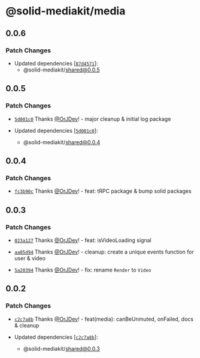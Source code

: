 # @solid-mediakit/media

## 0.0.6

### Patch Changes

- Updated dependencies [[`87d4571`](https://github.com/solidjs-community/mediakit/commit/87d4571f5f1d1846f6728efecb4adc4bc6154771)]:
  - @solid-mediakit/shared@0.0.5

## 0.0.5

### Patch Changes

- [`5d001c0`](https://github.com/solidjs-community/mediakit/commit/5d001c05396cd66654d41cce47f0f548f329a0c5) Thanks [@OrJDev](https://github.com/OrJDev)! - major cleanup & initial log package

- Updated dependencies [[`5d001c0`](https://github.com/solidjs-community/mediakit/commit/5d001c05396cd66654d41cce47f0f548f329a0c5)]:
  - @solid-mediakit/shared@0.0.4

## 0.0.4

### Patch Changes

- [`fc3b90c`](https://github.com/solidjs-community/mediakit/commit/fc3b90cd20892b5584a47551f701fe84d3b8f921) Thanks [@OrJDev](https://github.com/OrJDev)! - feat: tRPC package & bump solid packages

## 0.0.3

### Patch Changes

- [`023a127`](https://github.com/solidjs-community/mediakit/commit/023a12700a5d83edb0ba332f63ff056803dc638e) Thanks [@OrJDev](https://github.com/OrJDev)! - feat: isVideoLoading signal

- [`aa05d94`](https://github.com/solidjs-community/mediakit/commit/aa05d94ff842a9cc09ae22591a5aeae82386cccb) Thanks [@OrJDev](https://github.com/OrJDev)! - cleanup: create a unique events function for user & video

- [`5a20394`](https://github.com/solidjs-community/mediakit/commit/5a203949e152ddf4b99cec85bae18c5a4ea69d04) Thanks [@OrJDev](https://github.com/OrJDev)! - fix: rename `Render` to `Video`

## 0.0.2

### Patch Changes

- [`c2c7a8b`](https://github.com/solidjs-community/mediakit/commit/c2c7a8be5b0c0424c65014c73033af9a50beec07) Thanks [@OrJDev](https://github.com/OrJDev)! - feat(media): canBeUnmuted, onFailed, docs & cleanup

- Updated dependencies [[`c2c7a8b`](https://github.com/solidjs-community/mediakit/commit/c2c7a8be5b0c0424c65014c73033af9a50beec07)]:
  - @solid-mediakit/shared@0.0.3
